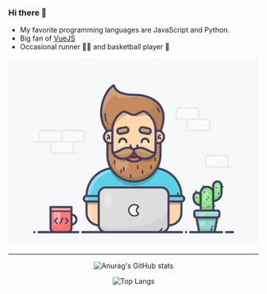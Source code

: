 ### Hi there 👋

- My favorite programming languages are JavaScript and Python.
- Big fan of [VueJS](https://vuejs.org/)
- Occasional runner 🏃‍♂️ and basketball player 🏀

<p align="center">
  <img src="./img/coding2.gif">
</p>

---

<div align="center">

![Anurag's GitHub stats](https://github-readme-stats.vercel.app/api?username=valerijmedvid&show_icons=true&theme=vue)

</div>
<div align="center">

![Top Langs](https://github-readme-stats.vercel.app/api/top-langs/?username=valerijmedvid&layout=compact&theme=vue)

</div>
